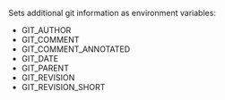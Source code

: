 Sets additional git information as environment variables:
 - GIT_AUTHOR 
 - GIT_COMMENT
 - GIT_COMMENT_ANNOTATED
 - GIT_DATE
 - GIT_PARENT
 - GIT_REVISION
 - GIT_REVISION_SHORT
